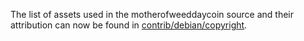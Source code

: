 The list of assets used in the motherofweeddaycoin source and their attribution can now be found in [contrib/debian/copyright](../contrib/debian/copyright).
